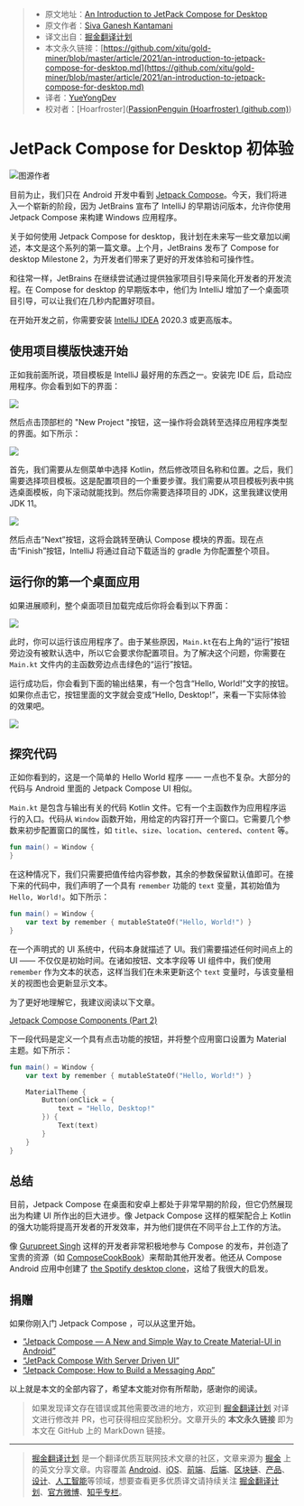 > - 原文地址：[An Introduction to JetPack Compose for Desktop](https://betterprogramming.pub/an-introduction-to-jetpack-compose-for-desktop-5c3bf8629dc5)
> - 原文作者：[Siva Ganesh Kantamani](https://medium.com/@sgkantamani)
> - 译文出自：[掘金翻译计划](https://github.com/xitu/gold-miner)
> - 本文永久链接：[https://github.com/xitu/gold-miner/blob/master/article/2021/an-introduction-to-jetpack-compose-for-desktop.md](https://github.com/xitu/gold-miner/blob/master/article/2021/an-introduction-to-jetpack-compose-for-desktop.md)
> - 译者：[YueYongDev](https://github.com/YueYongDev)
> - 校对者：[Hoarfroster]([PassionPenguin (Hoarfroster) (github.com)](https://github.com/PassionPenguin))

# JetPack Compose for Desktop 初体验

![图源作者](https://cdn-images-1.medium.com/max/2738/1*3wOqMMXsvUfkDTWXUri_EQ.png)

目前为止，我们只在 Android 开发中看到 [Jetpack Compose](https://developer.android.com/jetpack/compose)。今天，我们将进入一个崭新的阶段，因为 JetBrains 宣布了 IntelliJ 的早期访问版本，允许你使用 Jetpack Compose 来构建 Windows 应用程序。

关于如何使用 Jetpack Compose for desktop，我计划在未来写一些文章加以阐述，本文是这个系列的第一篇文章。上个月，JetBrains 发布了 Compose for desktop Milestone 2，为开发者们带来了更好的开发体验和可操作性。

和往常一样，JetBrains 在继续尝试通过提供独家项目引导来简化开发者的开发流程。在 Compose for desktop 的早期版本中，他们为 IntelliJ 增加了一个桌面项目引导，可以让我们在几秒内配置好项目。

在开始开发之前，你需要安装 [IntelliJ IDEA](https://www.jetbrains.com/idea/whatsnew/#section=mac) 2020.3 或更高版本。

## 使用项目模版快速开始

正如我前面所说，项目模板是 IntelliJ 最好用的东西之一。安装完 IDE 后，启动应用程序。你会看到如下的界面：

![](https://cdn-images-1.medium.com/max/2498/1*x-OrVhcmjnr0FKOlNHjNoQ.png)

然后点击顶部栏的 "New Project "按钮，这一操作将会跳转至选择应用程序类型的界面。如下所示：

![](https://cdn-images-1.medium.com/max/2944/1*M2u_N3K-1DY9Q3WaYBnB0w.png)

首先，我们需要从左侧菜单中选择 Kotlin，然后修改项目名称和位置。之后，我们需要选择项目模板。这是配置项目的一个重要步骤。我们需要从项目模板列表中挑选桌面模板，向下滚动就能找到。然后你需要选择项目的 JDK，这里我建议使用 JDK 11。

![](https://cdn-images-1.medium.com/max/2944/1*XyyhciTuFLCVhk_hF10xCw.png)

然后点击“Next”按钮，这将会跳转至确认 Compose 模块的界面。现在点击“Finish”按钮，IntelliJ 将通过自动下载适当的 gradle 为你配置整个项目。

## 运行你的第一个桌面应用

如果进展顺利，整个桌面项目加载完成后你将会看到以下界面：

![](https://cdn-images-1.medium.com/max/3840/1*iU2it0DXYOt0qxJQB1VgBQ.png)

此时，你可以运行该应用程序了。由于某些原因，`Main.kt`在右上角的“运行”按钮旁边没有被默认选中，所以它会要求你配置项目。为了解决这个问题，你需要在 `Main.kt` 文件内的主函数旁边点击绿色的“运行”按钮。

运行成功后，你会看到下面的输出结果，有一个包含“Hello, World!”文字的按钮。如果你点击它，按钮里面的文字就会变成“Hello, Desktop!”，来看一下实际体验的效果吧。

![](https://cdn-images-1.medium.com/max/2002/1*AMNYP559WHhfKFvpGrmN4g.gif)

## 探究代码

正如你看到的，这是一个简单的 Hello World 程序 —— 一点也不复杂。大部分的代码与 Android 里面的 Jetpack Compose UI 相似。

`Main.kt` 是包含与输出有关的代码 Kotlin 文件。它有一个主函数作为应用程序运行的入口。代码从 `Window` 函数开始，用给定的内容打开一个窗口。它需要几个参数来初步配置窗口的属性，如 `title`、`size`、`location`、`centered`、`content` 等。

```kt
fun main() = Window {
}
```

在这种情况下，我们只需要把值传给内容参数，其余的参数保留默认值即可。在接下来的代码中，我们声明了一个具有 `remember` 功能的 `text` 变量，其初始值为 `Hello, World!`。如下所示：

```kt
fun main() = Window {
    var text by remember { mutableStateOf("Hello, World!") }
}
```

在一个声明式的 UI 系统中，代码本身就描述了 UI。我们需要描述任何时间点上的 UI —— 不仅仅是初始时间。在诸如按钮、文本字段等 UI 组件中，我们使用 `remember` 作为文本的状态，这样当我们在未来更新这个 `text` 变量时，与该变量相关的视图也会更新显示文本。

为了更好地理解它，我建议阅读以下文章。

[Jetpack Compose Components (Part 2)](https://medium.com/better-programming/jetpack-compose-components-part-2-2b3eb135d294)

下一段代码是定义一个具有点击功能的按钮，并将整个应用窗口设置为 Material 主题。如下所示：

```Kotlin
fun main() = Window {
    var text by remember { mutableStateOf("Hello, World!") }

    MaterialTheme {
        Button(onClick = {
            text = "Hello, Desktop!"
        }) {
            Text(text)
        }
    }
}
```

## 总结

目前，Jetpack Compose 在桌面和安卓上都处于非常早期的阶段，但它仍然展现出为构建 UI 所作出的巨大进步。像 Jetpack Compose 这样的框架配合上 Kotlin 的强大功能将提高开发者的开发效率，并为他们提供在不同平台上工作的方法。

像 [Gurupreet Singh](https://twitter.com/_gurupreet) 这样的开发者非常积极地参与 Compose 的发布，并创造了宝贵的资源（如 [ComposeCookBook](https://github.com/Gurupreet/ComposeCookBook)）来帮助其他开发者。他还从 Compose Android 应用中创建了 [the Spotify desktop clone](https://github.com/Gurupreet/ComposeSpotifyDesktop)，这给了我很大的启发。

## 捐赠

如果你刚入门 Jetpack Compose ，可以从这里开始。

- [“Jetpack Compose — A New and Simple Way to Create Material-UI in Android”](https://medium.com/better-programming/jetpack-compose-a-new-and-simple-way-to-create-material-ui-in-android-f49c6fcb448b)
- [“JetPack Compose With Server Driven UI”](https://medium.com/android-dev-hacks/jetpack-compose-with-server-driven-ui-396a19f0a661)
- [“Jetpack Compose: How to Build a Messaging App”](https://medium.com/better-programming/jetpack-compose-how-to-build-a-messaging-app-e2cdc828c00f)

以上就是本文的全部内容了，希望本文能对你有所帮助，感谢你的阅读。

> 如果发现译文存在错误或其他需要改进的地方，欢迎到 [掘金翻译计划](https://github.com/xitu/gold-miner) 对译文进行修改并 PR，也可获得相应奖励积分。文章开头的 **本文永久链接** 即为本文在 GitHub 上的 MarkDown 链接。

---

> [掘金翻译计划](https://github.com/xitu/gold-miner) 是一个翻译优质互联网技术文章的社区，文章来源为 [掘金](https://juejin.im) 上的英文分享文章。内容覆盖 [Android](https://github.com/xitu/gold-miner#android)、[iOS](https://github.com/xitu/gold-miner#ios)、[前端](https://github.com/xitu/gold-miner#前端)、[后端](https://github.com/xitu/gold-miner#后端)、[区块链](https://github.com/xitu/gold-miner#区块链)、[产品](https://github.com/xitu/gold-miner#产品)、[设计](https://github.com/xitu/gold-miner#设计)、[人工智能](https://github.com/xitu/gold-miner#人工智能)等领域，想要查看更多优质译文请持续关注 [掘金翻译计划](https://github.com/xitu/gold-miner)、[官方微博](http://weibo.com/juejinfanyi)、[知乎专栏](https://zhuanlan.zhihu.com/juejinfanyi)。
